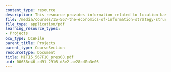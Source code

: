 ```yaml
---
content_type: resource
description: This resource provides information related to location based social commerce.
file: /media/courses/15-567-the-economics-of-information-strategy-structure-and-pricing-fall-2010/00638e46cd912916d8e2ae28cd0a3e05_MIT15_567F10_pres08.pdf
file_type: application/pdf
learning_resource_types:
- Projects
ocw_type: OCWFile
parent_title: Projects
parent_type: CourseSection
resourcetype: Document
title: MIT15_567F10_pres08.pdf
uid: 00638e46-cd91-2916-d8e2-ae28cd0a3e05
---
```

